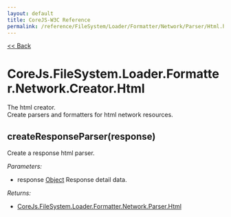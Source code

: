 ```yaml
---
layout: default
title: CoreJS-W3C Reference
permalink: /reference/FileSystem/Loader/Formatter/Network/Parser/Html.html
---
```

[<< Back](reference/FileSystem/Loader/Formatter/Creator.html)

# CoreJs.FileSystem.Loader.Formatter.Network.Creator.Html
The html creator.    
Create parsers and formatters for html network resources.

## createResponseParser(response)
Create a response html parser.

*Parameters:*

* response [Object](http://www.ecma-international.org/ecma-262/5.1/#sec-15.2) Response detail data.

*Returns:*

* [CoreJs.FileSystem.Loader.Formatter.Network.Parser.Html](reference/FileSystem/Loader/Formatter/Network/Parser/Html.html)

